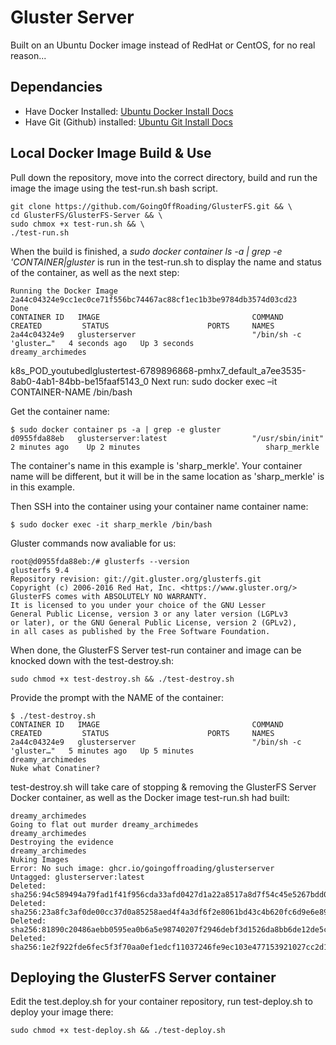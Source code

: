 # Gluster Server

Built on an Ubuntu Docker image instead of RedHat or CentOS, for no real reason...  

## Dependancies

- Have Docker Installed: [Ubuntu Docker Install Docs](https://docs.docker.com/engine/install/ubuntu/#install-using-the-repository)
- Have Git (Github) installed: [Ubuntu Git Install Docs](https://git-scm.com/book/en/v2/Getting-Started-Installing-Git)
## Local Docker Image Build & Use

Pull down the repository, move into the correct directory, build and run the image the image using the test-run.sh bash script.

```
git clone https://github.com/GoingOffRoading/GlusterFS.git && \
cd GlusterFS/GlusterFS-Server && \
sudo chmox +x test-run.sh && \
./test-run.sh
```

When the build is finished, a _sudo docker container ls -a | grep -e 'CONTAINER\|gluster_ is run in the test-run.sh to display the name and status of the container, as well as the next step:

    Running the Docker Image
    2a44c04324e9cc1ec0ce71f556bc74467ac88cf1ec1b3be9784db3574d03cd23
    Done
    CONTAINER ID   IMAGE                                  COMMAND                  CREATED         STATUS                      PORTS     NAMES
    2a44c04324e9   glusterserver                          "/bin/sh -c 'gluster…"   4 seconds ago   Up 3 seconds                          dreamy_archimedes
   k8s_POD_youtubedlglustertest-6789896868-pmhx7_default_a7ee3535-8ab0-4ab1-84bb-be15faaf5143_0
    Next run: sudo docker exec –it CONTAINER-NAME /bin/bash

Get the container name:

```
$ sudo docker container ps -a | grep -e gluster
d0955fda88eb   glusterserver:latest                   "/usr/sbin/init"         2 minutes ago    Up 2 minutes                            sharp_merkle
```
The container's name in this example is 'sharp_merkle'.  Your container name will be different, but it will be in the same location as 'sharp_merkle' is in this example.  

Then SSH into the container using your container name container name:

```
$ sudo docker exec -it sharp_merkle /bin/bash
```
Gluster commands now avaliable for us:

```
root@d0955fda88eb:/# glusterfs --version
glusterfs 9.4
Repository revision: git://git.gluster.org/glusterfs.git
Copyright (c) 2006-2016 Red Hat, Inc. <https://www.gluster.org/>
GlusterFS comes with ABSOLUTELY NO WARRANTY.
It is licensed to you under your choice of the GNU Lesser
General Public License, version 3 or any later version (LGPLv3
or later), or the GNU General Public License, version 2 (GPLv2),
in all cases as published by the Free Software Foundation.
```
When done, the GlusterFS Server test-run container and image can be knocked down with the test-destroy.sh:

    sudo chmod +x test-destroy.sh && ./test-destroy.sh

Provide the prompt with the NAME of the container:

    $ ./test-destroy.sh
    CONTAINER ID   IMAGE                                  COMMAND                  CREATED         STATUS                      PORTS     NAMES
    2a44c04324e9   glusterserver                          "/bin/sh -c 'gluster…"   5 minutes ago   Up 5 minutes                          dreamy_archimedes
    Nuke what Conatiner?

test-destroy.sh will take care of stopping & removing the GlusterFS Server Docker container, as well as the Docker image test-run.sh had built:

    dreamy_archimedes
    Going to flat out murder dreamy_archimedes
    dreamy_archimedes
    Destroying the evidence
    dreamy_archimedes
    Nuking Images
    Error: No such image: ghcr.io/goingoffroading/glusterserver
    Untagged: glusterserver:latest
    Deleted: sha256:94c589494a79fad1f41f956cda33afd0427d1a22a8517a8d7f54c45e5267bdd0
    Deleted: sha256:23a8fc3af0de00cc37d0a85258aed4f4a3df6f2e8061bd43c4b620fc6d9e6e89
    Deleted: sha256:81890c20486aebb0595ea0b6a5e98740207f2946debf3d1526da8bb6de12de5c
    Deleted: sha256:1e2f922fde6fec5f3f70aa0ef1edcf11037246fe9ec103e477153921027cc2d1

## Deploying the GlusterFS Server container

Edit the test.deploy.sh for your container repository, run  test-deploy.sh to deploy your image there:

    sudo chmod +x test-deploy.sh && ./test-deploy.sh

